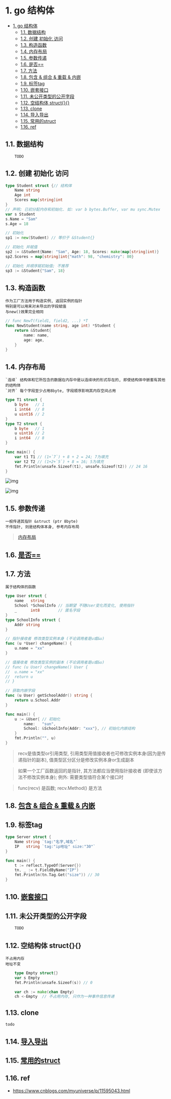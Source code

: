 # 1. go 结构体

- [1. go 结构体](#1-go-结构体)
  - [1.1. 数据结构](#11-数据结构)
  - [1.2. 创建 初始化 访问](#12-创建-初始化-访问)
  - [1.3. 构造函数](#13-构造函数)
  - [1.4. 内存布局](#14-内存布局)
  - [1.5. 参数传递](#15-参数传递)
  - [1.6. 是否==](#16-是否)
  - [1.7. 方法](#17-方法)
  - [1.8. 包含 \& 组合 \& 重载 \& 内嵌](#18-包含--组合--重载--内嵌)
  - [1.9. 标签tag](#19-标签tag)
  - [1.10. 嵌套接口](#110-嵌套接口)
  - [1.11. 未公开类型的公开字段](#111-未公开类型的公开字段)
  - [1.12. 空结构体 struct{}{}](#112-空结构体-struct)
  - [1.13. clone](#113-clone)
  - [1.14. 导入导出](#114-导入导出)
  - [1.15. 常用的struct](#115-常用的struct)
  - [1.16. ref](#116-ref)

## 1.1. 数据结构

        TODO

## 1.2. 创建 初始化 访问

```go
type Student struct {// 结构体
    Name string
    Age int
    Scores map[string]int
}
// 声明; 已初分配内存和初始化. 如: var b bytes.Buffer, var mu sync.Mutex
var s Student 
s.Name = "Sam"
s.Age = 18

// 初始化
sp1 := new(Student) // 等价于 &Student{} 

// 初始化 并赋值
sp2 := &Student{Name: "Sam", Age: 18, Scores: make(map[string]int)}
sp2.Scores = map[string]int{"math": 98, "chemistry": 80}

// 初始化 并顺序赋初始值; 不推荐
sp3 := &Student{"Sam", 18} 
```

## 1.3. 构造函数

    作为工厂方法用于构造实例, 返回实例的指针
    特别是可以用来对未导出的字段赋值
    与new()效果完全相同

```go
// func NewT(field1, field2, ...) *T
func NewStudent(name string, age int) *Student {
    return &Student{
        name: name,
        age: age,
    }
}
```

## 1.4. 内存布局

    `连续` 结构体和它所包含的数据在内存中是以连续块的形式存在的, 即使结构体中嵌套有其他的结构体
    `对齐` 每个字段至少占用8byte, 字段顺序影响其内存空间占用

```go
type T1 struct {
	b byte   // 1
	i int64  // 8
	u uint16 // 2
}
type T2 struct {
	b byte   // 1
	u uint16 // 2
	i int64  // 8
}

func main() {
	var t1 T1 // (1+`7`) + 8 + 2 = 24; 7为填充
	var t2 T2 // (1+2+`5`) + 8 = 16; 5为填充
	fmt.Println(unsafe.Sizeof(t1), unsafe.Sizeof(t2)) // 24 16
}
```

![img](res/go-struct-assign.jpg)

![img](res/go-struct-mem.jpg)

## 1.5. 参数传递

    一般传递其指针 &struct (ptr 8byte)
    不传指针, 则是结构体本身, 参考内存布局

> [内存布局](go-struct.md#内存布局)

## 1.6. [是否==](go-type-compare.md#struct)

## 1.7. 方法

    属于结构体的函数

```go
type User struct {
	name   string
	School *SchoolInfo // 当期望 不随User变化而变化, 使用指针
	_      int8        // 匿名字段
}
type SchoolInfo struct {
	Addr string
}

// 指针接收者 修改类型实例本身 (不论调用者是u或&u)
func (u *User) changeName() {
	u.name = "xx"
}

// 值接收者 修改类型实例的副本 (不论调用者是u或&u)
// func (u User) changeName() User {
// 	u.name = "xx"
// 	return u
// }

// 获取内嵌字段
func (u User) getSchoolAddr() string {
	return u.School.Addr
}

func main() {
	u := &User{ // 初始化
		name:   "sun",
		School: &SchoolInfo{Addr: "xxx"}, // 初始化内嵌结构
	}
	fmt.Println("", u)
}
```

> recv是值类型or引用类型, 引用类型用值接收者也可修改实例本身(因为是传递指针的副本), 值类型区分区分是修改实例本身or生成副本

> 如果一个工厂函数返回的是指针, 其方法都应当使用指针接收者 (即使该方法不修改实例本身); 例外: 需要类型值符合某个接口时

> func(recv) 是函数; recv.Method() 是方法

## 1.8. [包含 & 组合 & 重载 & 内嵌](go-struct-relation.md)

## 1.9. 标签tag

```go
type Server struct {
    Name string `tag:"名字,域名"`
    IP   string `tag:"ip地址" size:"30"`
}

func main() {
    t := reflect.TypeOf(Server{})
    tn, _ := t.FieldByName("IP")
    fmt.Println(tn.Tag.Get("size")) // 30
}
```

## 1.10. [嵌套接口](go-interface.md#嵌入类型)

## 1.11. 未公开类型的公开字段

```go
    TODO
```

## 1.12. 空结构体 struct{}{}

    不占用内存
    地址不变

```go
    type Empty struct{}
    var s Empty
    fmt.Println(unsafe.Sizeof(s)) // 0

    var ch := make(chan Empty)
    ch <-Empty  // 不占用内存, 只作为一种事件信息传递
```

## 1.13. clone

    todo

## 1.14. [导入导出](go-import.md#struct)

## 1.15. [常用的struct](go-struct-frequently.md)

## 1.16. ref

- <https://www.cnblogs.com/myuniverse/p/11595043.html>
